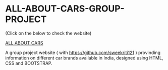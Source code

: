 # ALL-ABOUT-CARS-GROUP-PROJECT
(Click on the below to check the website)

 [ALL ABOUT CARS](https://raw.githack.com/sanskarjain25/ALL-PROJECT-CAR-Project/main/homepage.html)
 
 A group project website ( with https://github.com/sweekriti121 ) provinding information on different car brands available in India, designed using HTML, CSS and BOOTSTRAP.
